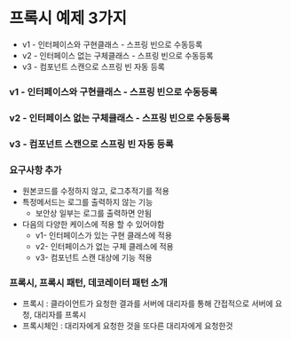 # 프록시 예제 3가지

* v1 - 인터페이스와 구현클래스 - 스프링 빈으로 수동등록
* v2 - 인터페이스 없는 구체클래스 - 스프링 빈으로 수동등록
* v3 - 컴포넌트 스캔으로 스프링 빈 자동 등록

### v1 - 인터페이스와 구현클래스 - 스프링 빈으로 수동등록

### v2 - 인터페이스 없는 구체클래스 - 스프링 빈으로 수동등록

### v3 - 컴포넌트 스캔으로 스프링 빈 자동 등록

### 요구사항 추가

* 원본코드를 수정하지 않고, 로그추적기를 적용
* 특정메서드는 로그를 출력하지 않는 기능
    * 보안상 일부는 로그를 출력하면 안됨
* 다음의 다양한 케이스에 적용 할 수 있어야함 
    * v1- 인터페이스가 있는 구현 클래스에 적용
    * v2- 인터페이스가 없는 구체 클레스에 적용
    * v3- 컴포넌트 스캔 대상에 기능 적용

### 프록시, 프록시 패턴, 데코레이터 패턴 소개

* 프록시 : 클라이언트가 요청한 결과를 서버에 대리자를 통해 간접적으로 서버에 요청, 대리자를 프록시
* 프록시체인 : 대리자에게 요청한 것을 또다른 대리자에게 요청한것 